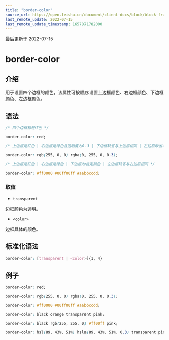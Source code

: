 ```yaml
---
title: "border-color"
source_url: https://open.feishu.cn/document/client-docs/block/block-frame/code-components-and-structure/view-layer/ttss/attributes/border/border-color
last_remote_update: 2022-07-15
last_remote_update_timestamp: 1657871782000
---
```

最后更新于 2022-07-15

# border-color

## 介绍

用于设置四个边框的颜色，该属性可按顺序设置上边框颜色、右边框颜色、下边框颜色、左边框颜色。

## 语法

```css
/* 四个边框都是红色 */

border-color: red;

/* 上边框是红色 | 右边框是绿色且透明度为0.3 | 下边框缺省与上边框相同 | 左边框缺省与右边框相同 */

border-color: rgb(255, 0, 0) rgba(0, 255, 0, 0.3);

/* 上边框是红色 | 右边框是绿色 | 下边框为自定颜色 | 左边框缺省与右边框相同 */

border-color: #ff0000 #00ff00ff #aabbccdd;
```

### 取值

-   `transparent`

边框颜色为透明。

-   `<color>`

边框具体的颜色。

## 标准化语法

```css
border-color: [transparent | <color>]{1, 4}
```

## 例子

```css
border-color: red;

border-color: rgb(255, 0, 0) rgba(0, 255, 0, 0.3);

border-color: #ff0000 #00ff00ff #aabbccdd;

border-color: black orange transparent pink;

border-color: black rgb(255, 255, 0) #ff00ff pink;

border-color: hsl(89, 43%, 51%) hsla(89, 43%, 51%, 0.3) transparent pink;
```
